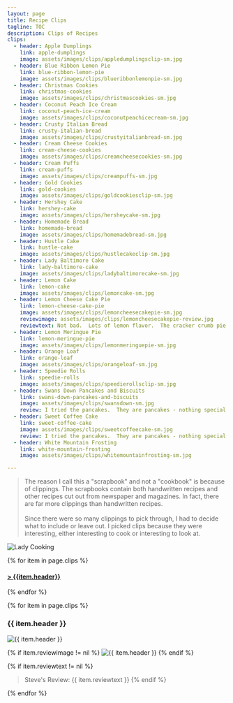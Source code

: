 ```yaml
---
layout: page
title: Recipe Clips
tagline: TOC
description: Clips of Recipes
clips:
  - header: Apple Dumplings
    link: apple-dumplings
    image: assets/images/clips/appledumplingsclip-sm.jpg
  - header: Blue Ribbon Lemon Pie
    link: blue-ribbon-lemon-pie
    image: assets/images/clips/blueribbonlemonpie-sm.jpg
  - header: Christmas Cookies
    link: christmas-cookies
    image: assets/images/clips/christmascookies-sm.jpg
  - header: Coconut Peach Ice Cream
    link: coconut-peach-ice-cream
    image: assets/images/clips/coconutpeachicecream-sm.jpg
  - header: Crusty Italian Bread
    link: crusty-italian-bread
    image: assets/images/clips/crustyitalianbread-sm.jpg
  - header: Cream Cheese Cookies
    link: cream-cheese-cookies
    image: assets/images/clips/creamcheesecookies-sm.jpg
  - header: Cream Puffs
    link: cream-puffs
    image: assets/images/clips/creampuffs-sm.jpg
  - header: Gold Cookies
    link: gold-cookies
    image: assets/images/clips/goldcookiesclip-sm.jpg
  - header: Hershey Cake
    link: hershey-cake
    image: assets/images/clips/hersheycake-sm.jpg
  - header: Homemade Bread
    link: homemade-bread
    image: assets/images/clips/homemadebread-sm.jpg
  - header: Hustle Cake
    link: hustle-cake
    image: assets/images/clips/hustlecakeclip-sm.jpg
  - header: Lady Baltimore Cake
    link: lady-baltimore-cake
    image: assets/images/clips/ladybaltimorecake-sm.jpg
  - header: Lemon Cake
    link: lemon-cake
    image: assets/images/clips/lemoncake-sm.jpg
  - header: Lemon Cheese Cake Pie
    link: lemon-cheese-cake-pie
    image: assets/images/clips/lemoncheesecakepie-sm.jpg
    reviewimage: assets/images/clips/lemoncheesecakepie-review.jpg
    reviewtext: Not bad.  Lots of lemon flavor.  The cracker crumb pie shell is also not bad.  The pie is not good enough to serve to company, but I would try again.  Next time, I will just throw everything into a food processor.  All of these micro steps are not necessary.
  - header: Lemon Meringue Pie
    link: lemon-meringue-pie
    image: assets/images/clips/lemonmeringuepie-sm.jpg
  - header: Orange Loaf
    link: orange-loaf
    image: assets/images/clips/orangeloaf-sm.jpg
  - header: Speedie Rolls
    link: speedie-rolls
    image: assets/images/clips/speedierollsclip-sm.jpg
  - header: Swans Down Pancakes and Biscuits
    link: swans-down-pancakes-and-biscuits
    image: assets/images/clips/swansdown-sm.jpg
    review: I tried the pancakes.  They are pancakes - nothing special.  I'll stick to Bisquick.
  - header: Sweet Coffee Cake
    link: sweet-coffee-cake
    image: assets/images/clips/sweetcoffeecake-sm.jpg
    review: I tried the pancakes.  They are pancakes - nothing special.  I'll stick to Bisquick.
  - header: White Mountain Frosting
    link: white-mountain-frosting
    image: assets/images/clips/whitemountainfrosting-sm.jpg

---
```


> The reason I call this a "scrapbook" and not a "cookbook" is because of clippings.  The scrapbooks contain both handwritten recipes and other recipes cut out from newspaper and magazines.  In fact, there are far more clippings than handwritten recipes.<br /><br />Since there were so many clippings to pick through, I had to decide what to include or leave out.  I picked clips because they were interesting, either interesting to cook or interesting to look at.

<img alt="Lady Cooking" src="https://illinifanboy.github.io/assets/images/general/ladycooking-vs.jpg">

{% for item in page.clips %}

#### **[\> {{item.header}} ](#{{item.link}})**

{% endfor %}


{% for item in page.clips %}

### {{ item.header }}

<img alt="{{ item.header }}" src="https://illinifanboy.github.io/{{ item.image }}">

{% if item.reviewimage != nil %}
<img alt="{{ item.header }}" src="https://illinifanboy.github.io/{{ item.reviewimage }}">
{% endif %}

{% if item.reviewtext != nil %}
> Steve's Review: {{ item.reviewtext }}
{% endif %}

{% endfor %}

